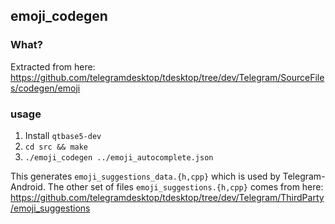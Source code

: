 ## emoji_codegen

### What?

Extracted from here: https://github.com/telegramdesktop/tdesktop/tree/dev/Telegram/SourceFiles/codegen/emoji

### usage

1. Install `qtbase5-dev`
2. `cd src && make`
3. `./emoji_codegen ../emoji_autocomplete.json`

This generates `emoji_suggestions_data.{h,cpp}` which is used by Telegram-Android. The other set of files `emoji_suggestions.{h,cpp}` comes from here: https://github.com/telegramdesktop/tdesktop/tree/dev/Telegram/ThirdParty/emoji_suggestions
